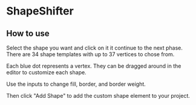 # ShapeShifter

## How to use
Select the shape you want and click on it it continue to the next phase.
There are 34 shape templates with up to 37 vertices to chose from.

Each blue dot represents a vertex. They can be dragged around in the editor to customize each shape.

Use the inputs to change fill, border, and border weight.

Then click "Add Shape" to add the custom shape element to your project.
